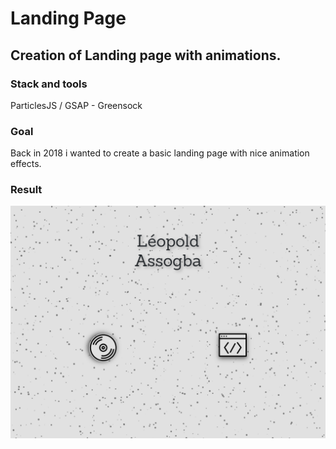 # Landing Page
## Creation of Landing page with animations.

### Stack and tools

ParticlesJS / GSAP - Greensock

### Goal

Back in 2018 i wanted to create a basic landing page with nice animation effects. 

### Result 

<img src="img/screenshot.png" >


